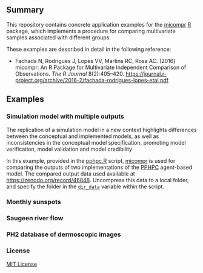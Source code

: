 ## Summary

This repository contains concrete application examples for the [micompr] [R]
package, which implements a procedure for comparing multivariate samples
associated with different groups.

These examples are described in detail in the following reference:

* Fachada N, Rodrigues J, Lopes VV, Martins RC, Rosa AC. (2016) micompr: An R
Package for Multivariate Independent Comparison of Observations. *The R Journal*
8(2):405–420.
https://journal.r-project.org/archive/2016-2/fachada-rodrigues-lopes-etal.pdf

## Examples

### Simulation model with multiple outputs

The replication of a simulation model in a new context highlights differences
between the conceptual and implemented models, as well as inconsistencies in
the conceptual model specification, promoting model verification, model
validation and model credibility

In this example, provided in the [pphpc.R](pphpc.R) script, [micompr] is used
for comparing the outputs of two implementations of the [PPHPC] agent-based
model. The compared output data used available at
https://zenodo.org/record/46848. Uncompress this data to a local folder, and
specify the folder in the [`dir_data`](https://github.com/fakenmc/micompr-examples/blob/master/pphpc.R#L5)
variable within the script.

### Monthly sunspots

### Saugeen river flow

### PH2 database of dermoscopic images


### License

[MIT License](LICENSE)

[micompr]:https://github.com/fakenmc/micompr
[R]: https://www.r-project.org/
[PPHPC]: https://github.com/fakenmc/pphpc

